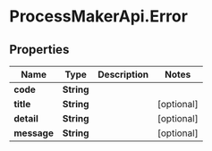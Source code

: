 # ProcessMakerApi.Error

## Properties
Name | Type | Description | Notes
------------ | ------------- | ------------- | -------------
**code** | **String** |  | 
**title** | **String** |  | [optional] 
**detail** | **String** |  | [optional] 
**message** | **String** |  | [optional] 


